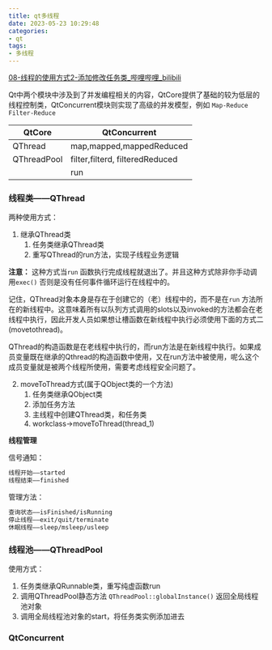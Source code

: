 ```yaml
---
title: qt多线程
date: 2023-05-23 10:29:48
categories:
- qt
tags:
- 多线程
---
```


[08-线程的使用方式2-添加修改任务类_哔哩哔哩_bilibili](https://www.bilibili.com/video/BV1iN411f7dY?p=8&vd_source=0a2bd2d5e3c437b3fd7699cd52ebe78d)

Qt中两个模块中涉及到了并发编程相关的内容，QtCore提供了基础的较为低层的线程控制类，QtConcurrent模块则实现了高级的并发模型，例如 `Map-Reduce` `Filter-Reduce`

| QtCore      | QtConcurrent                    |
| ----------- | ------------------------------- |
| QThread     | map,mapped,mappedReduced        |
| QThreadPool | filter,filterd, filteredReduced |
|             | run                             |


### 线程类——QThread

两种使用方式：

1. 继承QThread类
	1. 任务类继承QThread类
	2. 重写QThread的run方法，实现子线程业务逻辑

**注意：**
这种方式当`run` 函数执行完成线程就退出了。并且这种方式除非你手动调用`exec()` 否则是没有任何事件循环运行在线程中的。

记住，QThread对象本身是存在于创建它的（老）线程中的，而不是在`run` 方法所在的新线程中。这意味着所有以队列方式调用的slots以及invoked的方法都会在老线程中执行，因此开发人员如果想让槽函数在新线程中执行必须使用下面的方式二(movetothread)。

QThread的构造函数是在老线程中执行的，而run方法是在新线程中执行。如果成员变量既在继承的Qthread的构造函数中使用，又在run方法中被使用，呢么这个成员变量就是被两个线程所使用，需要考虑线程安全问题了。

2. moveToThread方式(属于QObject类的一个方法)
	1. 任务类继承QObject类
	2. 添加任务方法
	3. 主线程中创建QThread类，和任务类
	4. workclass->moveToThread(thread_1)


**线程管理**

信号通知：
```bash
线程开始——started
线程结束——finished
```

管理方法：
```bash
查询状态——isFinished/isRunning
停止线程——exit/quit/terminate
休眠线程——sleep/msleep/usleep
```


### 线程池——QThreadPool


使用方式：

1. 任务类继承QRunnable类，重写纯虚函数run
1. 调用QThreadPool静态方法 `QThreadPool::globalInstance()` 返回全局线程池对象
2. 调用全局线程池对象的start，将任务类实例添加进去



### QtConcurrent

